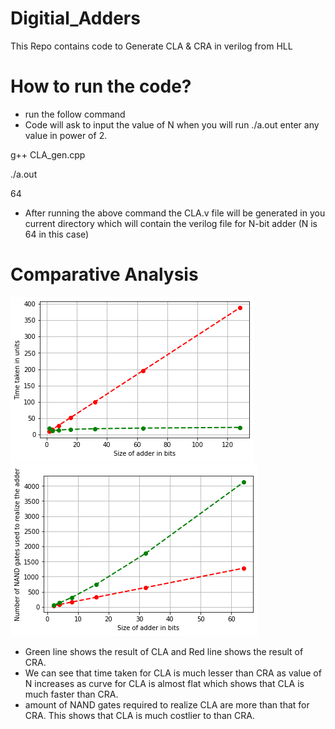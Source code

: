 # Digitial_Adders
This Repo contains code to Generate CLA &amp; CRA in verilog from HLL

# How to run the code?
* run the follow command
* Code will ask to input the value of N when you will run ./a.out enter any value in power of 2. 

g++ CLA_gen.cpp

./a.out

64

* After running the above command the CLA.v file will be generated in you current directory which will contain the verilog file for N-bit adder (N is 64 in this case)


# Comparative Analysis
![alt text](https://github.com/Jash-Khatri/Digitial_Adders/blob/main/index.png)
![alt text](https://github.com/Jash-Khatri/Digitial_Adders/blob/main/index1.png)

* Green line shows the result of CLA and Red line shows the result of CRA.
* We can see that time taken for CLA is much lesser than CRA as value of N increases as curve for CLA is almost flat which shows that CLA is much faster than CRA.
* amount of NAND gates required to realize CLA are more than that for CRA. This shows that CLA is much costlier to than CRA. 
